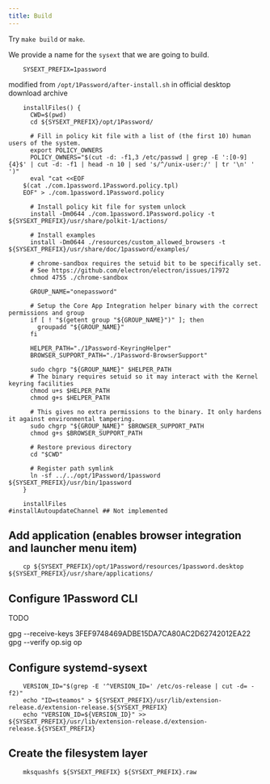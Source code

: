```yaml
---
title: Build
---
```


Try `make build` or `make`.

We provide a name for the `sysext` that we are going to build.

```shell
    SYSEXT_PREFIX=1password
```

modified from `/opt/1Password/after-install.sh` in official desktop download archive

```shell
    installFiles() {
      CWD=$(pwd)
      cd ${SYSEXT_PREFIX}/opt/1Password/

      # Fill in policy kit file with a list of (the first 10) human users of the system.
      export POLICY_OWNERS
      POLICY_OWNERS="$(cut -d: -f1,3 /etc/passwd | grep -E ':[0-9]{4}$' | cut -d: -f1 | head -n 10 | sed 's/^/unix-user:/' | tr '\n' ' ')"
      eval "cat <<EOF
    $(cat ./com.1password.1Password.policy.tpl)
    EOF" > ./com.1password.1Password.policy

      # Install policy kit file for system unlock
      install -Dm0644 ./com.1password.1Password.policy -t ${SYSEXT_PREFIX}/usr/share/polkit-1/actions/

      # Install examples
      install -Dm0644 ./resources/custom_allowed_browsers -t ${SYSEXT_PREFIX}/usr/share/doc/1password/examples/

      # chrome-sandbox requires the setuid bit to be specifically set.
      # See https://github.com/electron/electron/issues/17972
      chmod 4755 ./chrome-sandbox

      GROUP_NAME="onepassword"

      # Setup the Core App Integration helper binary with the correct permissions and group
      if [ ! "$(getent group "${GROUP_NAME}")" ]; then
        groupadd "${GROUP_NAME}"
      fi

      HELPER_PATH="./1Password-KeyringHelper"
      BROWSER_SUPPORT_PATH="./1Password-BrowserSupport"

      sudo chgrp "${GROUP_NAME}" $HELPER_PATH
      # The binary requires setuid so it may interact with the Kernel keyring facilities
      chmod u+s $HELPER_PATH
      chmod g+s $HELPER_PATH

      # This gives no extra permissions to the binary. It only hardens it against environmental tampering.
      sudo chgrp "${GROUP_NAME}" $BROWSER_SUPPORT_PATH
      chmod g+s $BROWSER_SUPPORT_PATH

      # Restore previous directory
      cd "$CWD"

      # Register path symlink
      ln -sf ../../opt/1Password/1password ${SYSEXT_PREFIX}/usr/bin/1password
    }

    installFiles
#installAutoupdateChannel ## Not implemented
```

## Add application (enables browser integration and launcher menu item)

```shell
    cp ${SYSEXT_PREFIX}/opt/1Password/resources/1password.desktop ${SYSEXT_PREFIX}/usr/share/applications/
```

## Configure 1Password CLI

TODO

   gpg --receive-keys 3FEF9748469ADBE15DA7CA80AC2D62742012EA22
   gpg --verify op.sig op

## Configure systemd-sysext

```shell
    VERSION_ID="$(grep -E '^VERSION_ID=' /etc/os-release | cut -d= -f2)"
    echo "ID=steamos" > ${SYSEXT_PREFIX}/usr/lib/extension-release.d/extension-release.${SYSEXT_PREFIX}
    echo "VERSION_ID=${VERSION_ID}" >> ${SYSEXT_PREFIX}/usr/lib/extension-release.d/extension-release.${SYSEXT_PREFIX}
```

## Create the filesystem layer

```shell
    mksquashfs ${SYSEXT_PREFIX} ${SYSEXT_PREFIX}.raw
```
